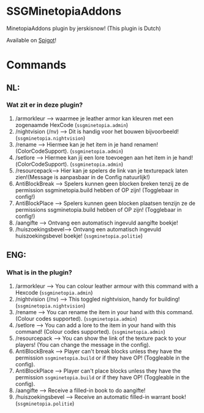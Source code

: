 # SSGMinetopiaAddons

MinetopiaAddons plugin by jerskisnow! (This plugin is Dutch)

Available on [Spigot](https://www.spigotmc.org/resources/ssgminetopiaaddons.53958/)!

# Commands

## NL:
### Wat zit er in deze plugin?
1. /armorkleur --> waarmee je leather armor kan kleuren met een zogenaamde HexCode (``ssgminetopia.admin``)
2. /nightvision (/nv) --> Dit is handig voor het bouwen bijvoorbeeld! (``ssgminetopia.nightvision``)
3. /rename --> Hiermee kan je het item in je hand renamen! (ColorCodeSupport). (``ssgminetopia.admin``)
4. /setlore --> Hiermee kan jij een lore toevoegen aan het item in je hand!(ColorCodeSupport). (``ssgminetopia.admin``)
5. /resourcepack--> Hier kan je spelers de link van je texturepack laten zien!(Message is aanpasbaar in de Config natuurlijk!)
6. AntiBlockBreak --> Spelers kunnen geen blocken breken tenzij ze de permission ssgminetopia.build hebben of OP zijn! (Togglebaar in config!)
7. AntiBlockPlace --> Spelers kunnen geen blocken plaatsen tenzijn ze de permissions ssgminetopia.build hebben of OP zijn! (Togglebaar in config!)
8. /aangifte --> Ontvang een automatisch ingevuld aangifte boekje!
9. /huiszoekingsbevel--> Ontvang een automatisch ingevuld huiszoekingsbevel boekje! (``ssgminetopia.politie``)

## ENG:
### What is in the plugin?
1. /armorkleur --> You can colour leather armour with this command with a Hexcode (``ssgminetopia.admin``)
2. /nightvision (/nv) --> This toggled nightvision, handy for building! (``ssgminetopia.nightvision``)
3. /rename --> You can rename the item in your hand with this command. (Colour codes supported). (``ssgminetopia.admin``)
4. /setlore --> You can add a lore to the item in your hand with this command! (Colour codes supported). (``ssgminetopia.admin``)
5. /resourcepack --> You can show the link of the texture pack to your players! (You can change the message in the config).
6. AntiBlockBreak --> Player can't break blocks unless they have the permission ``ssgminetopia.build`` or if they have OP! (Toggleable in the config).
7. AntiBlockPlace --> Player can't place blocks unless they have the permission ``ssgminetopia.build`` or if they have OP! (Toggleable in the config).
8. /aangifte --> Receive a filled-in book to do aangifte!
9. /huiszoekingsbevel --> Receive an automatic filled-in warrant book! (``ssgminetopia.politie``)
